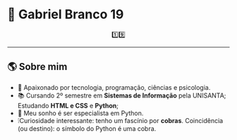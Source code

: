 # 🐍 Gabriel Branco 19
<p align="center">
1️⃣9️⃣
</p>

---

## 🌎 Sobre mim
- 👤 Apaixonado por tecnologia, programação, ciências e psicologia.
- 📚 Cursando 2º semestre em **Sistemas de Informação** pela UNISANTA; Estudando **HTML e CSS** e **Python**;
- 🎯 Meu sonho é ser especialista em Python. 
- ❕Curiosidade interessante: tenho um fascínio por **cobras**. Coincidência (ou destino): o símbolo do Python é uma cobra.